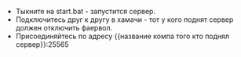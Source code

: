<ul>
    <li>Тыкните на start.bat - запустится сервер.</li>
    <li> Подключитесь друг к другу в хамачи - тот у кого поднят сервер должен отключить фаервол.</li>
    <li> Присоединяйтесь по адресу {{название компа того кто поднял сервер}}:25565</li>
<ul>